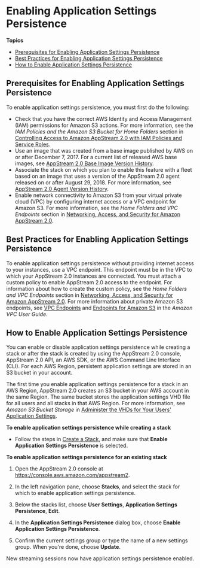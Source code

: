 # Enabling Application Settings Persistence<a name="enabling-app-settings-persistence"></a>

**Topics**
+ [Prerequisites for Enabling Application Settings Persistence](#prerequisites-app-settings-persistence)
+ [Best Practices for Enabling Application Settings Persistence](#best-practices-app-settings-persistence)
+ [How to Enable Application Settings Persistence](#howto-enable-app-settings-persistence)

## Prerequisites for Enabling Application Settings Persistence<a name="prerequisites-app-settings-persistence"></a>

To enable application settings persistence, you must first do the following:
+ Check that you have the correct AWS Identity and Access Management \(IAM\) permissions for Amazon S3 actions\. For more information, see the *IAM Policies and the Amazon S3 Bucket for Home Folders* section in [Controlling Access to Amazon AppStream 2\.0 with IAM Policies and Service Roles](controlling-access.md)\.
+ Use an image that was created from a base image published by AWS on or after December 7, 2017\. For a current list of released AWS base images, see [AppStream 2\.0 Base Image Version History](base-image-version-history.md)\.
+ Associate the stack on which you plan to enable this feature with a fleet based on an image that uses a version of the AppStream 2\.0 agent released on or after August 29, 2018\. For more information, see [AppStream 2\.0 Agent Version History](agent-software-versions.md)\.
+ Enable network connectivity to Amazon S3 from your virtual private cloud \(VPC\) by configuring internet access or a VPC endpoint for Amazon S3\. For more information, see the *Home Folders and VPC Endpoints* section in [Networking, Access, and Security for Amazon AppStream 2\.0](managing-network.md)\.

## Best Practices for Enabling Application Settings Persistence<a name="best-practices-app-settings-persistence"></a>

To enable application settings persistence without providing internet access to your instances, use a VPC endpoint\. This endpoint must be in the VPC to which your AppStream 2\.0 instances are connected\. You must attach a custom policy to enable AppStream 2\.0 access to the endpoint\. For information about how to create the custom policy, see the *Home Folders and VPC Endpoints* section in [Networking, Access, and Security for Amazon AppStream 2\.0](managing-network.md)\. For more information about private Amazon S3 endpoints, see [VPC Endpoints](https://docs.aws.amazon.com/vpc/latest/userguide/vpc-endpoints.html) and [Endpoints for Amazon S3](https://docs.aws.amazon.com/vpc/latest/userguide/vpc-endpoints-s3.html) in the *Amazon VPC User Guide*\.

## How to Enable Application Settings Persistence<a name="howto-enable-app-settings-persistence"></a>

You can enable or disable application settings persistence while creating a stack or after the stack is created by using the AppStream 2\.0 console, AppStream 2\.0 API, an AWS SDK, or the AWS Command Line Interface \(CLI\)\. For each AWS Region, persistent application settings are stored in an S3 bucket in your account\.

The first time you enable application settings persistence for a stack in an AWS Region, AppStream 2\.0 creates an S3 bucket in your AWS account in the same Region\. The same bucket stores the application settings VHD file for all users and all stacks in that AWS Region\. For more information, see *Amazon S3 Bucket Storage* in [Administer the VHDs for Your Users' Application Settings](administer-app-settings-vhds.md)\.

**To enable application settings persistence while creating a stack**
+ Follow the steps in [Create a Stack](set-up-stacks-fleets.md#set-up-stacks-fleets-install), and make sure that **Enable Application Settings Persistence** is selected\.

**To enable application settings persistence for an existing stack**

1. Open the AppStream 2\.0 console at [https://console\.aws\.amazon\.com/appstream2](https://console.aws.amazon.com/appstream2)\.

1. In the left navigation pane, choose **Stacks**, and select the stack for which to enable application settings persistence\.

1. Below the stacks list, choose **User Settings**, **Application Settings Persistence**, **Edit**\.

1. In the **Application Settings Persistence** dialog box, choose **Enable Application Settings Persistence**\. 

1. Confirm the current settings group or type the name of a new settings group\. When you're done, choose **Update**\.

New streaming sessions now have application settings persistence enabled\.